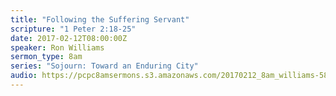 ```yaml
---
title: "Following the Suffering Servant"
scripture: "1 Peter 2:18-25"
date: 2017-02-12T08:00:00Z
speaker: Ron Williams
sermon_type: 8am
series: "Sojourn: Toward an Enduring City"
audio: https://pcpc8amsermons.s3.amazonaws.com/20170212_8am_williams-58a1e7963aeb8.mp3 
---
```



